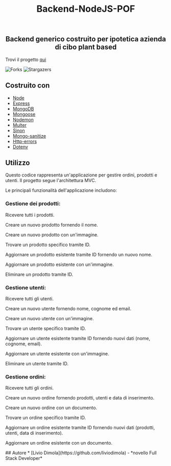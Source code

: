 <h1 align="center">Backend-NodeJS-POF</h1>
<br/>
<p align="center">
  <h2 align="center">Backend generico costruito per ipotetica azienda di cibo plant based</h3>
</p>

Trovi il progetto [qui](https://codesandbox.io/p/github/liviodimola/Backend-NodeJS-POF/main?file=%2Frest.http%3A14%2C51&layout=%257B%2522sidebarPanel%2522%253A%2522EXPLORER%2522%252C%2522rootPanelGroup%2522%253A%257B%2522direction%2522%253A%2522horizontal%2522%252C%2522type%2522%253A%2522PANEL_GROUP%2522%252C%2522id%2522%253A%2522ROOT_LAYOUT%2522%252C%2522panels%2522%253A%255B%257B%2522type%2522%253A%2522PANEL_GROUP%2522%252C%2522direction%2522%253A%2522vertical%2522%252C%2522id%2522%253A%2522EDITOR%2522%252C%2522panels%2522%253A%255B%257B%2522type%2522%253A%2522PANEL%2522%252C%2522panelType%2522%253A%2522TABS%2522%252C%2522id%2522%253A%2522clhsakznk000b3n6k4lvp8cfu%2522%257D%255D%252C%2522sizes%2522%253A%255B100%255D%257D%252C%257B%2522type%2522%253A%2522PANEL_GROUP%2522%252C%2522direction%2522%253A%2522vertical%2522%252C%2522id%2522%253A%2522DEVTOOLS%2522%252C%2522panels%2522%253A%255B%257B%2522type%2522%253A%2522PANEL%2522%252C%2522panelType%2522%253A%2522TABS%2522%252C%2522id%2522%253A%2522clhsakznk000d3n6kdcpf1n4w%2522%257D%255D%252C%2522sizes%2522%253A%255B100%255D%257D%255D%252C%2522sizes%2522%253A%255B50%252C50%255D%257D%252C%2522tabbedPanels%2522%253A%257B%2522clhsakznk000b3n6k4lvp8cfu%2522%253A%257B%2522id%2522%253A%2522clhsakznk000b3n6k4lvp8cfu%2522%252C%2522tabs%2522%253A%255B%257B%2522type%2522%253A%2522FILE%2522%252C%2522filepath%2522%253A%2522%252Frest.http%2522%252C%2522id%2522%253A%2522clhsavltc00cp3n6kaiei80yd%2522%252C%2522mode%2522%253A%2522permanent%2522%252C%2522state%2522%253A%2522IDLE%2522%257D%255D%252C%2522activeTabId%2522%253A%2522clhsavltc00cp3n6kaiei80yd%2522%257D%252C%2522clhsakznk000d3n6kdcpf1n4w%2522%253A%257B%2522id%2522%253A%2522clhsakznk000d3n6kdcpf1n4w%2522%252C%2522tabs%2522%253A%255B%257B%2522type%2522%253A%2522TASK_LOG%2522%252C%2522taskId%2522%253A%2522start%2522%252C%2522id%2522%253A%2522clhsal1d6007m3n6kcbf9vrk6%2522%252C%2522mode%2522%253A%2522permanent%2522%257D%255D%252C%2522activeTabId%2522%253A%2522clhsal1d6007m3n6kcbf9vrk6%2522%257D%257D%252C%2522showDevtools%2522%253Atrue%252C%2522showSidebar%2522%253Atrue%252C%2522sidebarPanelSize%2522%253A15%257D)

![Forks](https://img.shields.io/github/forks/liviodimola/Backend-NodeJS-POF?style=social) ![Stargazers](https://img.shields.io/github/stars/liviodimola/Backend-NodeJS-POF?style=social) 

## Costruito con
* [Node](https://nodejs.org/it)
* [Express](https://expressjs.com/it/)
* [MongoDB](https://www.mongodb.com/it-it)
* [Mongoose](https://mongoosejs.com/)
* [Nodemon](https://nodemon.io/)
* [Multer](https://www.npmjs.com/package/multer)
* [Sinon](https://www.npmjs.com/package/dotenv)
* [Mongo-sanitize](https://www.npmjs.com/package/mongo-sanitize)
* [Http-errors](https://www.npmjs.com/package/http-errors/v/1.6.)
* [Dotenv](https://www.npmjs.com/package/dotenv)
## Utilizzo
Questo codice rappresenta un'applicazione per gestire ordini, prodotti e utenti. Il progetto segue l'architettura MVC.

Le principali funzionalità dell'applicazione includono:

<h3>Gestione dei prodotti:</h3>

<p>Ricevere tutti i prodotti.</p>
<p>Creare un nuovo prodotto fornendo il nome.</p>
<p>Creare un nuovo prodotto con un'immagine.</p>
<p>Trovare un prodotto specifico tramite ID.</p>
<p>Aggiornare un prodotto esistente tramite ID fornendo un nuovo nome.</p>
<p>Aggiornare un prodotto esistente con un'immagine.</p>
<p>Eliminare un prodotto tramite ID.</p>

<h3>Gestione utenti:</h3>

<p>Ricevere tutti gli utenti.</p>
<p>Creare un nuovo utente fornendo nome, cognome ed email.</p>
<p>Creare un nuovo utente con un'immagine.</p>
<p>Trovare un utente specifico tramite ID.</p>
<p>Aggiornare un utente esistente tramite ID fornendo nuovi dati (nome, cognome, email).</p>
<p>Aggiornare un utente esistente con un'immagine.</p>
<p>Eliminare un utente tramite ID.</p>

<h3>Gestione ordini:</h3>

<p>Ricevere tutti gli ordini.</p>
<p>Creare un nuovo ordine fornendo prodotti, utenti e data di inserimento.</p>
<p>Creare un nuovo ordine con un documento.</p>
<p>Trovare un ordine specifico tramite ID.</p>
<p>Aggiornare un ordine esistente tramite ID fornendo nuovi dati (prodotti, utenti, data di inserimento).</p>
<p>Aggiornare un ordine esistente con un documento.</p>
## Autore
* [Livio Dimola](https://github.com/liviodimola) - *novello Full Stack Developer*

